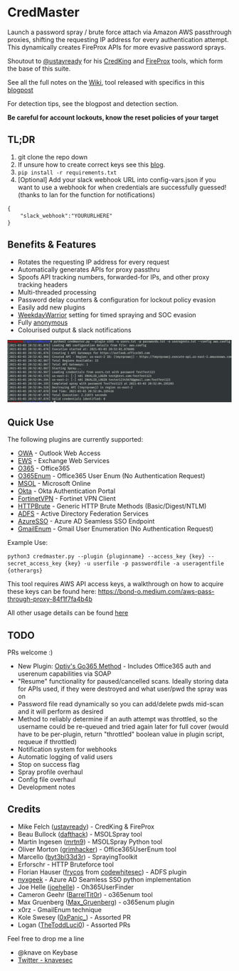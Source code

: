 # CredMaster #

Launch a password spray / brute force attach via Amazon AWS passthrough proxies, shifting the requesting IP address for every authentication attempt. This dynamically creates FireProx APIs for more evasive password sprays.  

Shoutout to [@ustayready](https://twitter.com/ustayready) for his [CredKing](https://github.com/ustayready/CredKing) and [FireProx](https://github.com/ustayready/fireprox) tools, which form the base of this suite.

See all the full notes on the [Wiki](https://github.com/knavesec/CredMaster/wiki), tool released with specifics in this [blogpost](https://whynotsecurity.com/blog/credmaster/)

For detection tips, see the blogpost and detection section.

**Be careful for account lockouts, know the reset policies of your target**

## TL;DR
1. git clone the repo down
2. If unsure how to create correct keys see this [blog](https://bond-o.medium.com/aws-pass-through-proxy-84f1f7fa4b4b).
3. `pip install -r requirements.txt`
4. [Optional] Add your slack webhook URL into config-vars.json if you want to use a webhook for when credentials are successfully guessed! (thanks to Ian for the function for notifications)

```
{
	"slack_webhook":"YOURURLHERE"
}
```


## Benefits & Features ##

* Rotates the requesting IP address for every request
* Automatically generates APIs for proxy passthru
* Spoofs API tracking numbers, forwarded-for IPs, and other proxy tracking headers
* Multi-threaded processing
* Password delay counters & configuration for lockout policy evasion
* Easily add new plugins
* [WeekdayWarrior](https://github.com/knavesec/CredMaster/wiki/Weekday-Warrior) setting for timed spraying and SOC evasion
* Fully [anonymous](https://github.com/knavesec/CredMaster/wiki/Anonymity)
* Colourised output & slack notifications

![general](https://raw.githubusercontent.com/whynotsecurity/whynotsecurity.github.io/master/assests/images/credmaster-screenshots/credmaster-default.png)


## Quick Use ##

The following plugins are currently supported:

* [OWA](https://github.com/knavesec/CredMaster/wiki/OWA) - Outlook Web Access
* [EWS](https://github.com/knavesec/CredMaster/wiki/EWS) - Exchange Web Services
* [O365](https://github.com/knavesec/CredMaster/wiki/O365) - Office365
* [O365Enum](https://github.com/knavesec/CredMaster/wiki/O365Enum) - Office365 User Enum (No Authentication Request)
* [MSOL](https://github.com/knavesec/CredMaster/wiki/MSOL) - Microsoft Online
* [Okta](https://github.com/knavesec/CredMaster/wiki/Okta) - Okta Authentication Portal
* [FortinetVPN](https://github.com/knavesec/CredMaster/wiki/FortinetVPN) - Fortinet VPN Client
* [HTTPBrute](https://github.com/knavesec/CredMaster/wiki/HTTPBrute) - Generic HTTP Brute Methods (Basic/Digest/NTLM)
* [ADFS](https://github.com/knavesec/CredMaster/wiki/ADFS) - Active Directory Federation Services
* [AzureSSO](https://github.com/knavesec/CredMaster/wiki/AzureSSO) - Azure AD Seamless SSO Endpoint
* [GmailEnum](https://github.com/knavesec/CredMaster/wiki/GmailEnum) - Gmail User Enumeration (No Authentication Request)

Example Use:
```
python3 credmaster.py --plugin {pluginname} --access_key {key} --secret_access_key {key} -u userfile -p passwordfile -a useragentfile {otherargs}
```

This tool requires AWS API access keys, a walkthrough on how to acquire these keys can be found here: https://bond-o.medium.com/aws-pass-through-proxy-84f1f7fa4b4b

All other usage details can be found [here](https://github.com/knavesec/CredMaster/wiki/Usage)


## TODO ##

PRs welcome :)

* New Plugin: [Optiv's Go365 Method](https://github.com/optiv/Go365) - Includes Office365 auth and userenum capabilities via SOAP
* "Resume" functionality for paused/cancelled scans. Ideally storing data for APIs used, if they were destroyed and what user/pwd the spray was on
* Password file read dynamically so you can add/delete pwds mid-scan and it will perform as desired
* Method to reliably determine if an auth attempt was throttled, so the username could be re-queued and tried again later for full cover (would have to be per-plugin, return "throttled" boolean value in plugin script, requeue if throttled)
* Notification system for webhooks
* Automatic logging of valid users
* Stop on success flag
* Spray profile overhaul
* Config file overhaul
* Development notes


## Credits ##

- Mike Felch ([ustayready](https://twitter.com/ustayready)) - CredKing & FireProx
- Beau Bullock ([dafthack](https://twitter.com/dafthack)) - MSOLSpray tool
- Martin Ingesen ([mrtn9](https://twitter.com/Mrtn9)) - MSOLSpray Python tool
- Oliver Morton ([grimhacker](https://twitter.com/grimhacker)) - Office365UserEnum tool
- Marcello ([byt3bl33d3r](https://twitter.com/byt3bl33d3r)) - SprayingToolkit
- Erforschr - HTTP Bruteforce tool
- Florian Hauser ([frycos](https://twitter.com/frycos) from [codewhitesec](https://twitter.com/codewhitesec)) - ADFS plugin
- [nyxgeek](https://twitter.com/nyxgeek) - Azure AD Seamless SSO python implementation
- Joe Helle ([joehelle](https://twitter.com/joehelle)) - Oh365UserFinder
- Cameron Geehr ([BarrelTit0r](https://twitter.com/BarrelTit0r)) - o365enum tool
- Max Gruenberg ([Max_Gruenberg](https://twitter.com/Max_Gruenberg)) - o365enum plugin
- x0rz - GmailEnum technique
- Kole Swesey ([0xPanic_](https://twitter.com/0xPanic_)) - Assorted PR
- Logan ([TheToddLuci0](https://twitter.com/TheToddLuci0)) - Assorted PRs


Feel free to drop me a line
- \@knave on Keybase
- [Twitter - knavesec](https://twitter.com/knavesec)
